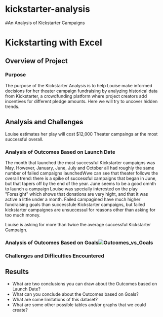 # kickstarter-analysis
#An Analysis of Kickstarter Campaigns
# Kickstarting with Excel
## Overview of Project
### Purpose
The purpose of the Kickstarter Analysis is to help Louise make informed decisions for her theater campaign fundraising by analyzing historical data from Kickstarter, a crowdfunding platform where project creators add incentives for different pledge amounts. Here we will try to uncover hidden trends. 
## Analysis and Challenges
Louise estimates her play will cost $12,000
Theater campaings ar the most successful overall. 
### Analysis of Outcomes Based on Launch Date
The month that launched the most successful Kickstarter campaigns was May. However, January, June, July and October all had roughly the same number of failed campaigns launchedWwe can see that theater follows the overall trend: there is a spike of successful campaigns that began in June, but that tapers off by the end of the year.
June seems to be a good omnth to launch a campaign 
Louise was specially interested on the play "Foresight" which shows that donations are very hight, and that it was active a little under a month. 
Failed campagined have much higher fundraising goals than successfule Kickstarter campaigns, but failed kickstarter campaignes are unsuccessul for reasons other than asking for too much money. 

Louise is asking for more than twice the average successful Kickstarter Campaign. 


### Analysis of Outcomes Based on Goals![Outcomes_vs_Goals](https://user-images.githubusercontent.com/111101012/184455754-8b986413-6047-4122-91fd-ba24d53a7b4e.png)

### Challenges and Difficulties Encountered
## Results

- What are two conclusions you can draw about the Outcomes based on Launch Date?
- What can you conclude about the Outcomes based on Goals?
- What are some limitations of this dataset?
- What are some other possible tables and/or graphs that we could create?
